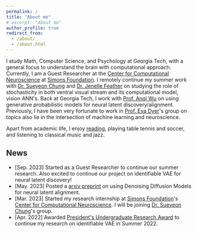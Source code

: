 ```yaml
---
permalink: /
title: "About me"
# excerpt: "About me"
author_profile: true
redirect_from: 
  - /about/
  - /about.html
---
```


I study Math, Computer Science, and Psychology at Georgia Tech, with a general focus to understand the brain with computational approach. Currently, I am a Guest Researcher at the [Center for Computational Neuroscience](https://www.simonsfoundation.org/flatiron/center-for-computational-neuroscience/) at [Simons Foundation](https://www.simonsfoundation.org/). I remotely continue my summer work with [Dr. Sueyeon Chung](https://sites.google.com/site/sueyeonchung/) and [Dr. Jenelle Feather](https://www.jenellefeather.com/) on studying the role of stochasticity in both ventral visual stream and its computational model, vision ANN's. Back at Georgia Tech, I work with [Prof. Anqi Wu](https://sites.google.com/view/brainml/home?authuser=0) on using generative probabilistic models for neural latent discovery/alignment. Previously, I have been very fortunate to work in [Prof. Eva Dyer](https://dyerlab.gatech.edu/)'s group on topics also lie in the intersection of machine learning and neuroscience. 

Apart from academic life, I enjoy [reading](https://www.goodreads.com/user/show/96906289-zijing), playing table tennis and soccer, and listening to classical music and jazz.

<!-- ## Research Interests
My research interests lie in the intersection of machine learning and neuroscience. I am particularly interested in the following topics:
 -->

## News 
- [Sep. 2023] Started as a Guest Researcher to continue our summer research. Also excited to continue our project on identifiable VAE for neural latent discovery!
- [May. 2023] Posted a [arxiv preprint](https://arxiv.org/abs/2306.06138) on using Denoising Diffusion Models for neural latent alignment. 
- [Mar. 2023] Started my research internship at [Simons Foundation](https://www.simonsfoundation.org/)'s [Center for Computational Neuroscience](https://www.simonsfoundation.org/flatiron/center-for-computational-neuroscience/). I will be joining [Dr. Sueyeon Chung](https://sites.google.com/site/sueyeonchung/)'s group.
- [Apr. 2022] Awarded [President's Undergraduate Research Award](https://undergradresearch.gatech.edu/content/presidents-undergraduate-research-awards) to continue my research on identifiable VAE in Summer 2022.

<!-- ## Publications -->
